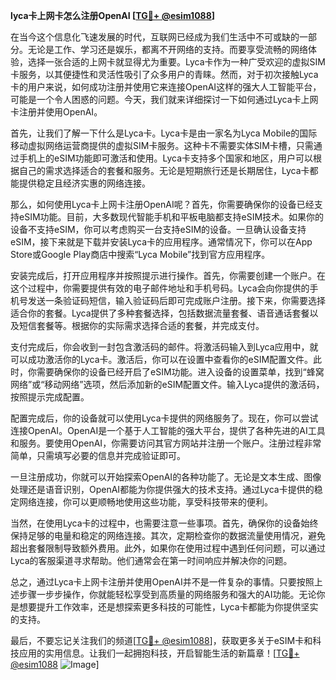 **lyca卡上网卡怎么注册OpenAI [[TG💪+ @esim1088](https://t.me/s/esim1088)]**

在当今这个信息化飞速发展的时代，互联网已经成为我们生活中不可或缺的一部分。无论是工作、学习还是娱乐，都离不开网络的支持。而要享受流畅的网络体验，选择一张合适的上网卡就显得尤为重要。Lyca卡作为一种广受欢迎的虚拟SIM卡服务，以其便捷性和灵活性吸引了众多用户的青睐。然而，对于初次接触Lyca卡的用户来说，如何成功注册并使用它来连接OpenAI这样的强大人工智能平台，可能是一个令人困惑的问题。今天，我们就来详细探讨一下如何通过Lyca卡上网卡注册并使用OpenAI。

首先，让我们了解一下什么是Lyca卡。Lyca卡是由一家名为Lyca Mobile的国际移动虚拟网络运营商提供的虚拟SIM卡服务。这种卡不需要实体SIM卡槽，只需通过手机上的eSIM功能即可激活和使用。Lyca卡支持多个国家和地区，用户可以根据自己的需求选择适合的套餐和服务。无论是短期旅行还是长期居住，Lyca卡都能提供稳定且经济实惠的网络连接。

那么，如何使用Lyca卡上网卡注册OpenAI呢？首先，你需要确保你的设备已经支持eSIM功能。目前，大多数现代智能手机和平板电脑都支持eSIM技术。如果你的设备不支持eSIM，你可以考虑购买一台支持eSIM的设备。一旦确认设备支持eSIM，接下来就是下载并安装Lyca卡的应用程序。通常情况下，你可以在App Store或Google Play商店中搜索“Lyca Mobile”找到官方应用程序。

安装完成后，打开应用程序并按照提示进行操作。首先，你需要创建一个账户。在这个过程中，你需要提供有效的电子邮件地址和手机号码。Lyca会向你提供的手机号发送一条验证码短信，输入验证码后即可完成账户注册。接下来，你需要选择适合你的套餐。Lyca提供了多种套餐选择，包括数据流量套餐、语音通话套餐以及短信套餐等。根据你的实际需求选择合适的套餐，并完成支付。

支付完成后，你会收到一封包含激活码的邮件。将激活码输入到Lyca应用中，就可以成功激活你的Lyca卡。激活后，你可以在设置中查看你的eSIM配置文件。此时，你需要确保你的设备已经开启了eSIM功能。进入设备的设置菜单，找到“蜂窝网络”或“移动网络”选项，然后添加新的eSIM配置文件。输入Lyca提供的激活码，按照提示完成配置。

配置完成后，你的设备就可以使用Lyca卡提供的网络服务了。现在，你可以尝试连接OpenAI。OpenAI是一个基于人工智能的强大平台，提供了各种先进的AI工具和服务。要使用OpenAI，你需要访问其官方网站并注册一个账户。注册过程非常简单，只需填写必要的信息并完成验证即可。

一旦注册成功，你就可以开始探索OpenAI的各种功能了。无论是文本生成、图像处理还是语音识别，OpenAI都能为你提供强大的技术支持。通过Lyca卡提供的稳定网络连接，你可以更顺畅地使用这些功能，享受科技带来的便利。

当然，在使用Lyca卡的过程中，也需要注意一些事项。首先，确保你的设备始终保持足够的电量和稳定的网络连接。其次，定期检查你的数据流量使用情况，避免超出套餐限制导致额外费用。此外，如果你在使用过程中遇到任何问题，可以通过Lyca的客服渠道寻求帮助。他们通常会在第一时间响应并解决你的问题。

总之，通过Lyca卡上网卡注册并使用OpenAI并不是一件复杂的事情。只要按照上述步骤一步步操作，你就能轻松享受到高质量的网络服务和强大的AI功能。无论你是想要提升工作效率，还是想探索更多科技的可能性，Lyca卡都能为你提供坚实的支持。

最后，不要忘记关注我们的频道[[TG💪+ @esim1088](https://t.me/s/esim1088)]，获取更多关于eSIM卡和科技应用的实用信息。让我们一起拥抱科技，开启智能生活的新篇章！[[TG💪+ @esim1088](https://t.me/s/esim1088) ![Image](https://i.postimg.cc/4NQfJmqS/Snipaste-2025-05-13-00-14-12.png)]